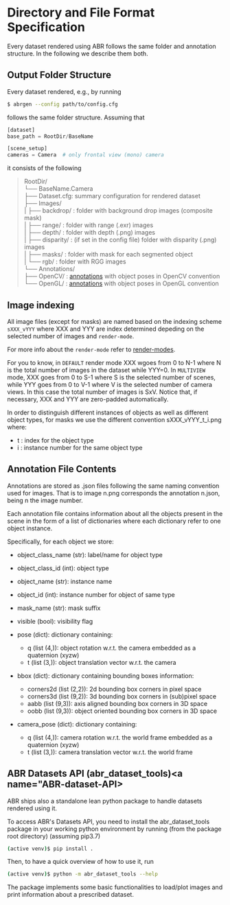 # Directory and File Format Specification

Every dataset rendered using ABR follows the same folder and annotation structure.
In the following we describe them both.

## Output Folder Structure

Every dataset rendered, e.g., by running

```bash
$ abrgen --config path/to/config.cfg
```

follows the same folder structure. Assuming that 

```python
[dataset]
base_path = RootDir/BaseName

[scene_setup]
cameras = Camera  # only frontal view (mono) camera
```

it consists of the following

> RootDir/  
>   └── BaseName.Camera  
>    ├── Dataset.cfg: summary configuration for rendered dataset  
>    ├── Images/  
>    |  ├── backdrop/  : folder with background drop images (composite mask)  
>    |  ├── range/     : folder with range (.exr) images  
>    |  ├── depth/     : folder with depth (.png) images  
>    |  ├── disparity/ : (if set in the config file) folder with disparity (.png) images  
>    |  ├── masks/     : folder with mask for each segmented object  
>    |  └── rgb/       : folder with RGG images  
>    └── Annotations/  
>       ├── OpenCV/ : [annotations](#annotations) with object poses in OpenCV convention  
>       └── OpenGL/ : [annotations](#annotations) with object poses in OpenGL convention

## Image indexing

All image files (except for masks) are named based on the indexing scheme `sXXX_vYYY`
where XXX and YYY are index determined depeding on the selected number of images and `render-mode`.

For more info about the `render-mode` refer to [render-modes](./using.md#render-modes).

For you to know, in `DEFAULT` render mode XXX wgoes from 0 to N-1 where N is the total number
of images in the dataset while YYY=0. 
In `MULTIVIEW` mode, XXX goes from 0 to S-1 where S is the selected number of scenes, 
while YYY goes from 0 to V-1 where V is the selected number of camera views.
In this case the total number of images is SxV.
Notice that, if necessary, XXX and YYY are zero-padded automatically.

In order to distinguish different instances of objects as well as different object types,
for masks we use the different convention sXXX_vYYY_t_i.png where:

* t : index for the object type
* i : instance number for the same object type


## Annotation File Contents<a name="annotations"></a>

Annotations are stored as .json files following the same naming convention used for images.
That is to image n.png corresponds the annotation n.json, being n the image number.

Each annotation file contains information about all the objects present in the scene in the form
of a list of dictionaries where each dictionary refer to one object instance.

Specifically, for each object we store:

* object_class_name  (str):  label/name for object type
* object_class_id    (int):  object type
* object_name        (str):  instance name
* object_id          (int):  instance number for object of same type
* mask_name          (str):  mask suffix
* visible            (bool): visibility flag
* pose               (dict): dictionary containing:
    - q (list (4,)): object rotation w.r.t. the camera embedded as a quaternion (xyzw)
    - t (list (3,)): object translation vector w.r.t. the camera

* bbox (dict): dictionary containing bounding boxes information:
    - corners2d (list (2,2)): 2d bounding box corners in pixel space
    - corners3d (list (9,2)): 3d bounding box corners in (sub)pixel space 
    - aabb (list (9,3)): axis aligned bounding box corners in 3D space
    - oobb (list (9,3)): object oriented bounding box corners in 3D space

* camera_pose (dict): dictionary containing:
    - q (list (4,)): camera rotation w.r.t. the world frame embedded as a quaternion (xyzw)
    - t (list (3,)): camera translation vector w.r.t. the world frame


## ABR Datasets API (abr_dataset_tools)<a name="ABR-dataset-API></a>

ABR ships also a standalone lean python package to handle datasets rendered using it.

To access ABR's Datasets API, you need to install the abr_dataset_tools package in your working
python environment by running (from the package root directory) (assuming pip3.7)

```bash
(active venv)$ pip install .
```

Then, to have a quick overview of how to use it, run

```bash
(active venv)$ python -m abr_dataset_tools --help
```

The package implements some basic functionalities to load/plot images and print information
about a prescribed dataset.

